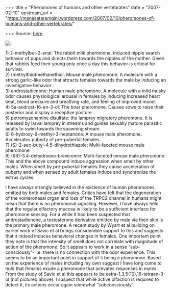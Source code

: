 +++
title = "Pheromones of humans and other vertebrates"
date = "2007-02-10"
upstream_url = "https://manasataramgini.wordpress.com/2007/02/10/pheromones-of-humans-and-other-vertebrates/"

+++
Source: [here](https://manasataramgini.wordpress.com/2007/02/10/pheromones-of-humans-and-other-vertebrates/).



[![](https://i1.wp.com/bp0.blogger.com/_ZhvcTTaaD_4/Rc0Svu8rbqI/AAAAAAAAADE/lN8KDTrz83M/s320/pheromones.png)](http://bp0.blogger.com/_ZhvcTTaaD_4/Rc0Svu8rbqI/AAAAAAAAADE/lN8KDTrz83M/s1600-h/pheromones.png)

1\) 2-methylbut-2-enal: The rabbit milk pheromone. Induced nipple search behavior of pups and directs them towards the nipples of the mother. Given that rabbits feed their young only once a day this behavior is critical for survival.  
2) (methylthio)methanethiol: Mouse male pheromone. A molecule with a strong garlic-like odor that attracts females towards the male by inducing an investigative behavior.  
3) androstadienone: Human male pheromone. A molecule with a mild musky odor causes physiological arousal in females by inducing increased heart beat, blood pressure and breathing rate, and feeling of improved mood.  
4) 5a-androst-16-en-3-ol: The boar pheromone. Causes sows to raise their posterior and display a receptive posture.  
5) petromyzonamine disulfate: the lamprey migratory pheromone. It is released by larval lamprey in streams and guides sexually mature parasitic adults to swim towards the spawning stream.  
6) 6-hydroxy-6-methyl-3-heptanone: A mouse male pheromone. Accelerates puberty of pre-pubertal females.  
7) (S)-2-sec-butyl-4.5-dihydrothiazole: Multi-faceted mouse male pheromone  
8) (RR)-3.4-dehydroexo-brevicomin: Multi-faceted mouse male pheromone. This and the above compound induce aggression when smelt by other males. When smelt by pre-pubertal females they cause acceleration of puberty and when sensed by adult females induce and synchronize the estrus cycles.

I have always strongly believed in the existence of human pheromones, emitted by both males and females. Critics have felt that the degeneration of the vomeronasal organ and loss of the TRPC2 channel in humans might mean that there is no pheromonal signaling. However, I have always held that the regular olfactory mucosa is likely to be a sufficient interface for pheromone sensing. For a while it had been suspected that androstadienone, a testosterone derivative emitted by male via their skin is the primary male pheromone. A recent study by Wyart et al building on earlier work of Savic et al brings considerable support to this and suggests that it indeed induces behavioral changes in females. One important point they note is that the intensity of smell does not correlate with magnitude of action of the pheromone. So it appears to work in a sense “sub-consciously”- i.e. there is no connection with the odor experience. This seems to be an important point in support of it being a pheromone. Based on the experience of males including my own suggest I have long come to hold that females exude a pheromone that activates responses in males. From the study of Savic et al this appears to be estra-1,3,5(10),16-tetraen-3-ol (not pictured above). I suspect that while active olfaction is required to detect it, its actions occur again somewhat “subconsciously”.

